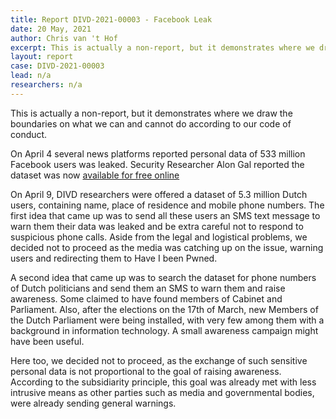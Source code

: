 ```yaml
---
title: Report DIVD-2021-00003 - Facebook Leak
date: 20 May, 2021
author: Chris van 't Hof
excerpt: This is actually a non-report, but it demonstrates where we draw the boundaries on what we can and cannot do according to our code of conduct.
layout: report
case: DIVD-2021-00003
lead: n/a
researchers: n/a
---
```

This is actually a non-report, but it demonstrates where we draw the boundaries on what we can and cannot do according to our code of conduct.

On April 4 several news platforms reported personal data of 533 million Facebook users was leaked. Security Researcher Alon Gal reported the dataset was now [available for free online](https://www.theverge.com/2021/4/4/22366822/facebook-personal-data-533-million-leaks-online-email-phone-numbers)

On April 9, DIVD researchers were offered a dataset of 5.3 million Dutch users, containing name, place of residence and mobile phone numbers. The first idea that came up was to send all these users an SMS text message to warn them their data was leaked and be extra careful not to respond to suspicious phone calls. Aside from the legal and logistical problems, we decided not to proceed as the media was catching up on the issue, warning users and redirecting them to Have I been Pwned.

A second idea that came up was to search the dataset for phone numbers of Dutch politicians and send them an SMS to warn them and raise awareness. Some claimed to have found members of Cabinet and Parliament. Also, after the elections on the 17th of March, new Members of the Dutch Parliament were being installed, with very few among them with a background in information technology.  A small awareness campaign might have been useful.

Here too, we decided not to proceed, as the exchange of such sensitive personal data is not proportional to the goal of raising awareness. According to the subsidiarity principle, this goal was already met with less intrusive means as other parties such as media and governmental bodies, were already sending general warnings.
